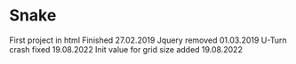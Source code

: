 # Snake
First project in html
Finished 27.02.2019
Jquery removed 01.03.2019
U-Turn crash fixed 19.08.2022
Init value for grid size added 19.08.2022
